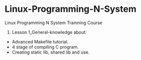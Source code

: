# Linux-Programming-N-System
Linux Programming N System Trainning Course

1. Lesson 1_General-knowledge about:
- Advanced Makefile tutorial.
- 4 stage of compiling C program.
- Creating static lib, shared lib and use.
